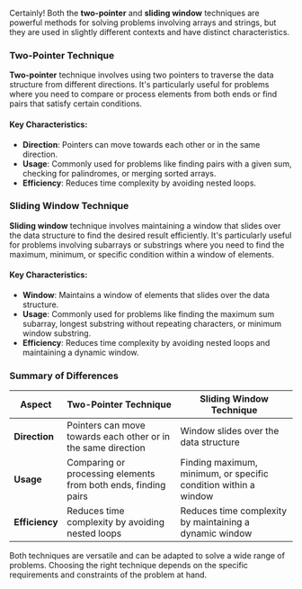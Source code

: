 Certainly! Both the **two-pointer** and **sliding window** techniques are powerful methods for solving problems involving arrays and strings, but they are used in slightly different contexts and have distinct characteristics.

### Two-Pointer Technique

**Two-pointer** technique involves using two pointers to traverse the data structure from different directions. It's particularly useful for problems where you need to compare or process elements from both ends or find pairs that satisfy certain conditions.

#### Key Characteristics:
- **Direction**: Pointers can move towards each other or in the same direction.
- **Usage**: Commonly used for problems like finding pairs with a given sum, checking for palindromes, or merging sorted arrays.
- **Efficiency**: Reduces time complexity by avoiding nested loops.


### Sliding Window Technique

**Sliding window** technique involves maintaining a window that slides over the data structure to find the desired result efficiently. It's particularly useful for problems involving subarrays or substrings where you need to find the maximum, minimum, or specific condition within a window of elements.

#### Key Characteristics:
- **Window**: Maintains a window of elements that slides over the data structure.
- **Usage**: Commonly used for problems like finding the maximum sum subarray, longest substring without repeating characters, or minimum window substring.
- **Efficiency**: Reduces time complexity by avoiding nested loops and maintaining a dynamic window.


### Summary of Differences

| **Aspect**            | **Two-Pointer Technique**                          | **Sliding Window Technique**                          |
|-----------------------|----------------------------------------------------|------------------------------------------------------|
| **Direction**         | Pointers can move towards each other or in the same direction | Window slides over the data structure |
| **Usage**             | Comparing or processing elements from both ends, finding pairs | Finding maximum, minimum, or specific condition within a window |
| **Efficiency**        | Reduces time complexity by avoiding nested loops   | Reduces time complexity by maintaining a dynamic window |

Both techniques are versatile and can be adapted to solve a wide range of problems. Choosing the right technique depends on the specific requirements and constraints of the problem at hand.

